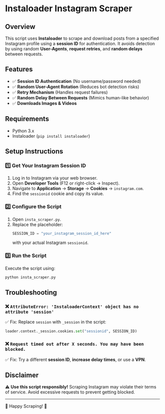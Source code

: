 # Instaloader Instagram Scraper

## Overview
This script uses **Instaloader** to scrape and download posts from a specified Instagram profile using a **session ID** for authentication. It avoids detection by using random **User-Agents**, **request retries**, and **random delays** between requests.

## Features
- ✅ **Session ID Authentication** (No username/password needed)
- ✅ **Random User-Agent Rotation** (Reduces bot detection risks)
- ✅ **Retry Mechanism** (Handles request failures)
- ✅ **Random Delay Between Requests** (Mimics human-like behavior)
- ✅ **Downloads Images & Videos**

## Requirements
- Python 3.x
- Instaloader (`pip install instaloader`)

## Setup Instructions

### 1️⃣ **Get Your Instagram Session ID**
1. Log in to Instagram via your web browser.
2. Open **Developer Tools** (F12 or right-click → Inspect).
3. Navigate to **Application** → **Storage** → **Cookies** → `instagram.com`.
4. Find the `sessionid` cookie and copy its value.

### 2️⃣ **Configure the Script**
1. Open `insta_scraper.py`.
2. Replace the placeholder:
   ```python
   SESSION_ID = "your_instagram_session_id_here"
   ```
   with your actual Instagram `sessionid`.

### 3️⃣ **Run the Script**
Execute the script using:
```bash
python insta_scraper.py
```

## Troubleshooting
### ❌ `AttributeError: 'InstaloaderContext' object has no attribute 'session'`
✅ Fix: Replace `session` with `_session` in the script:
```python
loader.context._session.cookies.set("sessionid", SESSION_ID)
```

### ❌ `Request timed out after X seconds. You may have been blocked.`
✅ Fix: Try a different **session ID**, **increase delay times**, or use a **VPN**.

## Disclaimer
⚠️ **Use this script responsibly!** Scraping Instagram may violate their terms of service. Avoid excessive requests to prevent getting blocked.

---
🚀 Happy Scraping! 🚀

